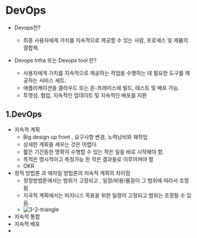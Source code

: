 # DevOps
- Devops란?
  - 최종 사용자에게 가치를 지속적으로 제공할 수 있는 사람, 프로세스 및 제품의 결합체. 

- Devops Infra 또는 Devops tool 란?
  - 사용자에게 가치를 지속적으로 제공하는 작업을 수행하는 데 필요한 도구를 제공하는 서비스 세트.
  - 애플리케이션을 클라우드 또는 온-프레미스에 빌드, 테스트 및 배포 가능. 
  - 투명성, 협업, 지속적인 업데이트 및 지속적인 배포를 지원

## 1.DevOps
- 지속적 계획
  - Big design up front , 요구사항 변경, 노력낭비와 재작업
  - 상세한 계획을 세우는 것은 어렵다.
  - 짧은 기간동한 명확히 수행할 수 있는 작은 일을 바로 시작해야 함. 
  - 목적은 명시적이고 측정가능 한 작은 결과들로 이루어져야 함
  - OKR 
- 정적 방법론 과 애자일 방법론의 지속적 계획의 차이점
  - 정정방법론에서는 범위가 고정되고 , 일정/비용/품질이 그 범위에 따라서 조정됨
  - 지곡적 계획에서는 비지니스 목표을 위한 일정이 고정되고 범위는 조정될 수 있음.
  - ![3-2-triangle](https://user-images.githubusercontent.com/15258916/93305165-1bb6a380-f839-11ea-8cbb-023650d76d7e.png)
- 지속적 통합
- 지속적 배포
- 




